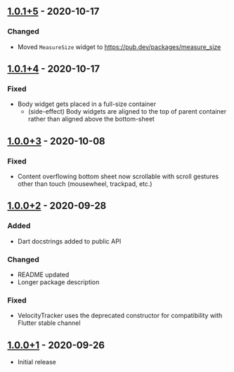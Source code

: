 ## [1.0.1+5] - 2020-10-17
### Changed
- Moved `MeasureSize` widget to https://pub.dev/packages/measure_size

## [1.0.1+4] - 2020-10-17
### Fixed
- Body widget gets placed in a full-size container
  - (side-effect) Body widgets are aligned to the top of parent container rather than aligned above the bottom-sheet

## [1.0.0+3] - 2020-10-08
### Fixed
- Content overflowing bottom sheet now scrollable with scroll gestures other than touch (mousewheel, trackpad, etc.)

## [1.0.0+2] - 2020-09-28
### Added
- Dart docstrings added to public API

### Changed
- README updated
- Longer package description

### Fixed
- VelocityTracker uses the deprecated constructor for compatibility with Flutter stable channel

## [1.0.0+1] - 2020-09-26
- Initial release

[Unreleased]: https://github.com/truthmast/bottom_sheet_bar/compare/81945ff94376c66055298dea6373063b50d41f52...HEAD
[1.0.1+5]: https://github.com/truthmast/bottom_sheet_bar/compare/0fb7b4fc6c19a33bcfdf8e1e09a4e776add70d45...81945ff94376c66055298dea6373063b50d41f52
[1.0.1+4]: https://github.com/truthmast/bottom_sheet_bar/compare/a14c9b679f6cd51a6042234ceeb05b5e470fce90...0fb7b4fc6c19a33bcfdf8e1e09a4e776add70d45
[1.0.0+3]: https://github.com/truthmast/bottom_sheet_bar/compare/c908368e6fd1c4e807c93fe6ec98d7036acc70d4...a14c9b679f6cd51a6042234ceeb05b5e470fce90
[1.0.0+2]: https://github.com/truthmast/bottom_sheet_bar/compare/6222a43bd589ee38b3ec2aa7182f87de1ae50690...c908368e6fd1c4e807c93fe6ec98d7036acc70d4
[1.0.0+1]:https://github.com/truthmast/bottom_sheet_bar/6222a43bd589ee38b3ec2aa7182f87de1ae50690
